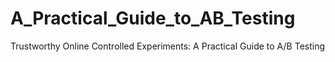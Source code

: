 # A_Practical_Guide_to_AB_Testing
Trustworthy Online Controlled Experiments: A Practical Guide to A/B Testing
